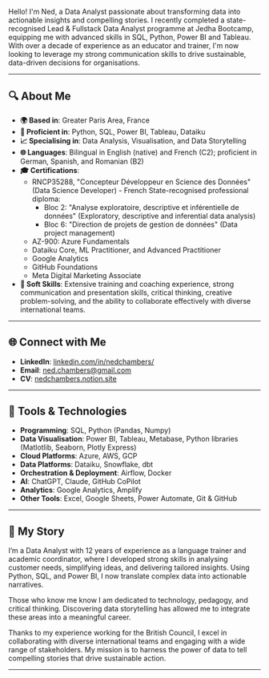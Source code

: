 Hello! I'm Ned, a Data Analyst passionate about transforming data into actionable insights and compelling stories. I recently completed a state-recognised Lead & Fullstack Data Analyst programme at Jedha Bootcamp, equipping me with advanced skills in SQL, Python, Power BI and Tableau. With over a decade of experience as an educator and trainer, I'm now looking to leverage my strong communication skills to drive sustainable, data-driven decisions for organisations.

---

## 🔍 About Me

- **🌍 Based in**: Greater Paris Area, France
- **🔢 Proficient in**: Python, SQL, Power BI, Tableau, Dataiku
- **📈 Specialising in**: Data Analysis, Visualisation, and Data Storytelling
- **🌐 Languages**: Bilingual in English (native) and French (C2); proficient in German, Spanish, and Romanian (B2)
- **🎓 Certifications**:
  - RNCP35288, "Concepteur Développeur en Science des Données" (Data Science Developer) - French State-recognised professional diploma:
    - Bloc 2: "Analyse exploratoire, descriptive et inférentielle de données" (Exploratory, descriptive and inferential data analysis)
    - Bloc 6: "Direction de projets de gestion de données" (Data project management)
  - AZ-900: Azure Fundamentals
  - Dataiku Core, ML Practitioner, and Advanced Practitioner
  - Google Analytics
  - GitHub Foundations
  - Meta Digital Marketing Associate
- **🌟 Soft Skills**: Extensive training and coaching experience, strong communication and presentation skills, critical thinking, creative problem-solving, and the ability to collaborate effectively with diverse international teams.

---

## 🌐 Connect with Me

- **LinkedIn**: [linkedin.com/in/nedchambers/](https://www.linkedin.com/in/nedchambers/)
- **Email**: [ned.chambers@gmail.com](ned.chambers@gmail.com)
- **CV**: [nedchambers.notion.site](https://nedchambers.notion.site/)

---

## 🔨 Tools & Technologies

- **Programming**: SQL, Python (Pandas, Numpy)
- **Data Visualisation**: Power BI, Tableau, Metabase, Python libraries (Matlotlib, Seaborn, Plotly Express)
- **Cloud Platforms**: Azure, AWS, GCP
- **Data Platforms**: Dataiku, Snowflake, dbt
- **Orchestration & Deployment**: Airflow, Docker
- **AI**: ChatGPT, Claude, GitHub CoPilot
- **Analytics**: Google Analytics, Amplify
- **Other Tools**: Excel, Google Sheets, Power Automate, Git & GitHub

---

## 📝 My Story

I’m a Data Analyst with 12 years of experience as a language trainer and academic coordinator, where I developed strong skills in analysing customer needs, simplifying ideas, and delivering tailored insights. Using Python, SQL, and Power BI, I now translate complex data into actionable narratives.

Those who know me know I am dedicated to technology, pedagogy, and critical thinking. Discovering data storytelling has allowed me to integrate these areas into a meaningful career.

Thanks to my experience working for the British Council, I excel in collaborating with diverse international teams and engaging with a wide range of stakeholders. My mission is to harness the power of data to tell compelling stories that drive sustainable action.

---

